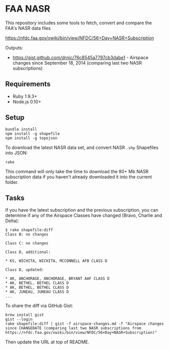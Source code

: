 FAA NASR
========

This repository includes some tools to fetch, convert and compare the FAA's NASR data files

https://nfdc.faa.gov/xwiki/bin/view/NFDC/56+Day+NASR+Subscription

Outputs:

-	https://gist.github.com/drnic/76c8545a7797cb3dabe1 - Airspace changes since September 18, 2014 (comparing last two NASR subscriptions)

Requirements
------------

-	Ruby 1.9.3+
-	Node.js 0.10+

Setup
-----

```
bundle install
npm install -g shapefile
npm install -g topojson
```

To download the latest NASR data set, and convert NASR `.shp` Shapefiles into JSON:

```
rake
```

This command will only take the time to download the 80+ Mb NASR subscription data if you haven't already downloaded it into the current folder.

Tasks
-----

If you have the latest subscription and the previous subscription, you can determine if any of the Airspace Classes have changed (Bravo, Charlie and Delta):

```
$ rake shapefile:diff
Class B: no changes

Class C: no changes

Class D, additional:

* KS, WICHITA, WICHITA, MCCONNELL AFB CLASS D

Class D, updated:

* AK, ANCHORAGE, ANCHORAGE, BRYANT AAF CLASS D
* AK, BETHEL, BETHEL CLASS D
* AK, BETHEL, BETHEL CLASS D
* AK, JUNEAU, JUNEAU CLASS D
...
```

To share the diff via GitHub Gist:

```
brew install gist
gist --login
rake shapefile:diff | gist -f airspace-changes.md -f "Airspace changes since CHANGEDATE (comparing last two NASR subscriptions from https://nfdc.faa.gov/xwiki/bin/view/NFDC/56+Day+NASR+Subscription)"
```

Then update the URL at top of README.
